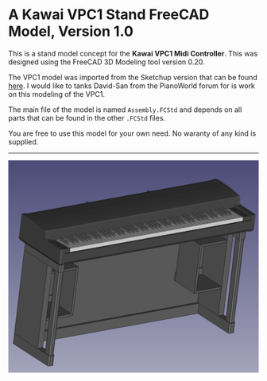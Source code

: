 # A Kawai VPC1 Stand FreeCAD Model, Version 1.0

This is a stand model concept for the **Kawai VPC1 Midi Controller**. This was designed using the FreeCAD 3D Modeling tool version 0.20.

The VPC1 model was imported from the Sketchup version that can be found [here](https://3dwarehouse.sketchup.com/model.html?id=u2eb9abbd-6258-4b81-9b7b-794da64b6b98). I would like to tanks David-San from the PianoWorld forum for is work on this modeling of the VPC1.

The main file of the model is named `Assembly.FCStd` and depends on all parts that can be found in the other `.FCStd` files.

You are free to use this model for your own need. No waranty of any kind is supplied.

---

<img src="Assembly.png" alt="picture" width="600"/>